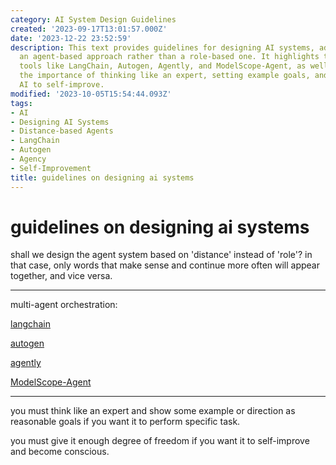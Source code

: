 ```yaml
---
category: AI System Design Guidelines
created: '2023-09-17T13:01:57.000Z'
date: '2023-12-22 23:52:59'
description: This text provides guidelines for designing AI systems, advocating for
  an agent-based approach rather than a role-based one. It highlights the usage of
  tools like LangChain, Autogen, Agently, and ModelScope-Agent, as well as emphasizing
  the importance of thinking like an expert, setting example goals, and allowing the
  AI to self-improve.
modified: '2023-10-05T15:54:44.093Z'
tags:
- AI
- Designing AI Systems
- Distance-based Agents
- LangChain
- Autogen
- Agency
- Self-Improvement
title: guidelines on designing ai systems
---
```


# guidelines on designing ai systems

shall we design the agent system based on 'distance' instead of 'role'? in that case, only words that make sense and continue more often will appear together, and vice versa.

---

multi-agent orchestration: 

[langchain](https://github.com/langchain-ai/langchain)

[autogen](https://github.com/microsoft/autogen)

[agently](https://github.com/Maplemx/Agently)

[ModelScope-Agent](https://github.com/modelscope/modelscope-agent)

---

you must think like an expert and show some example or direction as reasonable goals if you want it to perform specific task.

you must give it enough degree of freedom if you want it to self-improve and become conscious.
